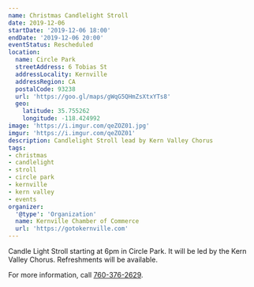 ```yaml
---
name: Christmas Candlelight Stroll
date: 2019-12-06
startDate: '2019-12-06 18:00'
endDate: '2019-12-06 20:00'
eventStatus: Rescheduled
location:
  name: Circle Park
  streetAddress: 6 Tobias St
  addressLocality: Kernville
  addressRegion: CA
  postalCode: 93238
  url: 'https://goo.gl/maps/gWqG5QHmZsXtxYTs8'
  geo:
    latitude: 35.755262
    longitude: -118.424992
image: 'https://i.imgur.com/qeZOZ01.jpg'
imgur: 'https://i.imgur.com/qeZOZ01'
description: Candlelight Stroll lead by Kern Valley Chorus
tags:
- christmas
- candlelight
- stroll
- circle park
- kernville
- kern valley
- events
organizer:
  '@type': 'Organization'
  name: Kernville Chamber of Commerce
  url: 'https://gotokernville.com'
---
```

Candle Light Stroll starting at 6pm in Circle Park. It will be led by the
Kern Valley Chorus. Refreshments will be available.

For more information, call [760-376-2629](tel:+1-760-376-2629).
